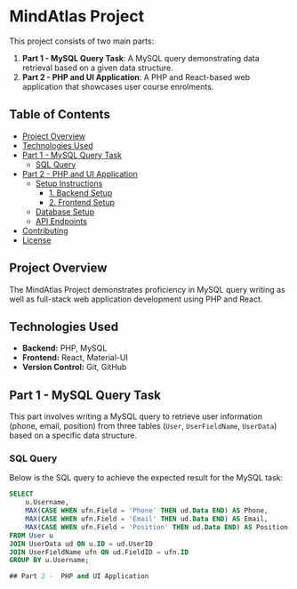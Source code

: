 # MindAtlas Project

This project consists of two main parts:
1. **Part 1 - MySQL Query Task**: A MySQL query demonstrating data retrieval based on a given data structure.
2. **Part 2 - PHP and UI Application**: A PHP and React-based web application that showcases user course enrolments.

## Table of Contents
- [Project Overview](#project-overview)
- [Technologies Used](#technologies-used)
- [Part 1 - MySQL Query Task](#part-1---mysql-query-task)
  - [SQL Query](#sql-query)
- [Part 2 - PHP and UI Application](#part-2---php-and-ui-application)
  - [Setup Instructions](#setup-instructions)
    - [1. Backend Setup](#1-backend-setup)
    - [2. Frontend Setup](#2-frontend-setup)
  - [Database Setup](#database-setup)
  - [API Endpoints](#api-endpoints)
- [Contributing](#contributing)
- [License](#license)

## Project Overview
The MindAtlas Project demonstrates proficiency in MySQL query writing as well as full-stack web application development using PHP and React.

## Technologies Used
- **Backend:** PHP, MySQL
- **Frontend:** React, Material-UI
- **Version Control:** Git, GitHub

## Part 1 - MySQL Query Task

This part involves writing a MySQL query to retrieve user information (phone, email, position) from three tables (`User`, `UserFieldName`, `UserData`) based on a specific data structure.

### SQL Query
Below is the SQL query to achieve the expected result for the MySQL task:

```sql
SELECT 
    u.Username,
    MAX(CASE WHEN ufn.Field = 'Phone' THEN ud.Data END) AS Phone,
    MAX(CASE WHEN ufn.Field = 'Email' THEN ud.Data END) AS Email,
    MAX(CASE WHEN ufn.Field = 'Position' THEN ud.Data END) AS Position
FROM User u
JOIN UserData ud ON u.ID = ud.UserID
JOIN UserFieldName ufn ON ud.FieldID = ufn.ID
GROUP BY u.Username;

## Part 2 -  PHP and UI Application

